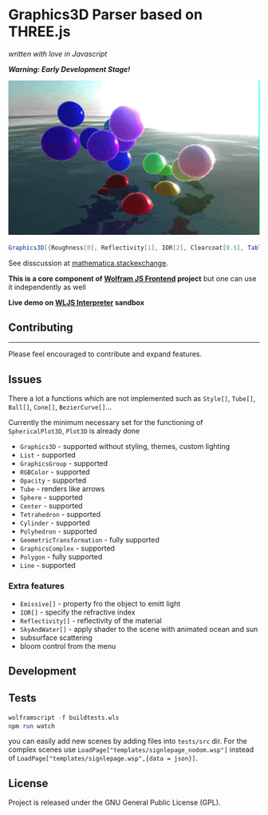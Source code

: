 # Graphics3D Parser based on THREE.js
*written with love in Javascript*

***Warning: Early Development Stage!***

![ocean](imgs/demo.gif)

```mathematica
Graphics3D[{Roughness[0], Reflectivity[1], IOR[2], Clearcoat[0.5], Table[{RGBColor[Normalize[i]], Sphere[i]}, {i, RandomReal[{-5,5}, {40,3}]}], SkyAndWater[]}, Background->None, Lighting->None]
```

See disscussion at [mathematica.stackexchange](https://mathematica.stackexchange.com/a/215025/53728).

__This is a core component of [Wolfram JS Frontend](https://github.com/JerryI/wolfram-js-frontend) project__
but one can use it independently as well

__Live demo on [WLJS Interpreter](https://github.com/JerryI/wljs-interpreter) sandbox__ 


## Contributing
------------

Please feel encouraged to contribute and expand features.

Issues
------
There a lot a functions which are not implemented such as ``Style[]``, ``Tube[]``, ``Ball[]``, ``Cone[]``, ``BezierCurve[]``...

Currently the minimum necessary set for the functioning of ``SphericalPlot3D``, ``Plot3D`` is already done
- ``Graphics3D`` - supported without styling, themes, custom lighting
- ``List`` - supported
- ``GraphicsGroup`` - supported
- ``RGBColor`` - supported
- ``Opacity`` - supported
- ``Tube`` - renders like arrows
- ``Sphere`` - supported
- ``Center`` - supported
- ``Tetrahedron`` - supported
- ``Cylinder`` - supported
- ``Polyhedron`` - supported
- ``GeometricTransformation`` - fully supported
- ``GraphicsComplex`` - supported
- ``Polygon`` - fully supported
- ``Line`` - supported

### Extra features
- ``Emissive[]`` - property fro the object to emitt light
- ``IOR[]`` - specify the refractive index
- ``Reflectivity[]`` - reflectivity of the material
- ``SkyAndWater[]`` - apply shader to the scene with animated ocean and sun
- subsurface scattering
- bloom control from the menu

## Development

## Tests

```mathematica
wolframscript -f buildtests.wls
npm run watch
```

you can easily add new scenes by adding files into `tests/src` dir. 
For the complex scenes use `LoadPage["templates/signlepage_nodom.wsp"]` instead of `LoadPage["templates/signlepage.wsp",{data = json}]`.

## License

Project is released under the GNU General Public License (GPL).
